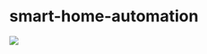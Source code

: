 # smart-home-automation

![](https://raw.githubusercontent.com/AnanduSreekumar/smart-home-automation/master/img/unnamed.jpg)
